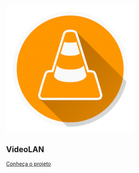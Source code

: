 <img src="img/logo.png" width="350" height="350">
<h2 class = title2>VideoLAN</h2>

[Conheça o projeto](home.md)
